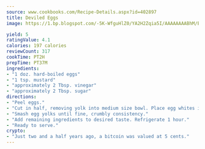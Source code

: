 ```yaml
---
source: www.cookbooks.com/Recipe-Details.aspx?id=402897
title: Deviled Eggs
image: https://1.bp.blogspot.com/-5K-WfguHlZ0/YA2H2Zqia5I/AAAAAAAABhM/Bdgu68p4aG0Q6jWdy3eGaUXSKw5p3sdxwCLcBGAsYHQ/s324/7.png

yield: 5
ratingValue: 4.1
calories: 197 calories
reviewCount: 317
cookTime: PT2H
prepTime: PT37M
ingredients:
- "1 doz. hard-boiled eggs"
- "1 tsp. mustard"
- "approximately 2 Tbsp. vinegar"
- "approximately 2 Tbsp. sugar"
directions:
- "Peel eggs."
- "Cut in half, removing yolk into medium size bowl. Place egg whites in tray."
- "Smash egg yolks until fine, crumbly consistency."
- "Add remaining ingredients to desired taste. Refrigerate 1 hour."
- "Ready to serve."
crypto:
- "Just two and a half years ago, a bitcoin was valued at 5 cents."
---
```

